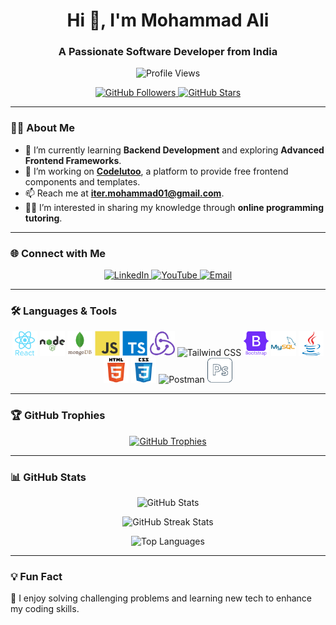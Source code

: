 <h1 align="center">Hi 👋, I'm Mohammad Ali</h1>
<h3 align="center">A Passionate Software Developer from India</h3>

<p align="center">
  <img src="https://komarev.com/ghpvc/?username=mohammadaliiter&label=Profile%20Views&color=0e75b6&style=flat" alt="Profile Views" />
</p>

<p align="center">
  <a href="https://github.com/mohammadaliiter?tab=followers">
    <img src="https://img.shields.io/github/followers/mohammadaliiter?label=Followers&style=social" alt="GitHub Followers" />
  </a>
  <a href="https://github.com/mohammadaliiter">
    <img src="https://img.shields.io/github/stars/mohammadaliiter?label=Stars&style=social" alt="GitHub Stars" />
  </a>
</p>

---

### 👨‍💻 About Me
- 🌱 I’m currently learning **Backend Development** and exploring **Advanced Frontend Frameworks**.
- 🚀 I’m working on **[Codelutoo](https://codelutoo.com)**, a platform to provide free frontend components and templates.
- 📫 Reach me at **iter.mohammad01@gmail.com**.
- 🧑‍🏫 I’m interested in sharing my knowledge through **online programming tutoring**.

---

### 🌐 Connect with Me
<p align="center">
  <a href="https://linkedin.com/in/m-ali09" target="_blank">
    <img src="https://img.shields.io/badge/LinkedIn-%230077B5.svg?style=for-the-badge&logo=linkedin&logoColor=white" alt="LinkedIn"/>
  </a>
  <a href="https://www.youtube.com/c/webxlearner" target="_blank">
    <img src="https://img.shields.io/badge/YouTube-%23FF0000.svg?style=for-the-badge&logo=youtube&logoColor=white" alt="YouTube"/>
  </a>
  <a href="mailto:iter.mohammad01@gmail.com" target="_blank">
    <img src="https://img.shields.io/badge/Email-%23D14836.svg?style=for-the-badge&logo=gmail&logoColor=white" alt="Email"/>
  </a>
</p>

---

### 🛠️ Languages & Tools
<p align="center">
  <img src="https://raw.githubusercontent.com/devicons/devicon/master/icons/react/react-original-wordmark.svg" alt="React" width="40" height="40"/> 
  <img src="https://raw.githubusercontent.com/devicons/devicon/master/icons/nodejs/nodejs-original-wordmark.svg" alt="Node.js" width="40" height="40"/> 
  <img src="https://raw.githubusercontent.com/devicons/devicon/master/icons/mongodb/mongodb-original-wordmark.svg" alt="MongoDB" width="40" height="40"/> 
  <img src="https://raw.githubusercontent.com/devicons/devicon/master/icons/javascript/javascript-original.svg" alt="JavaScript" width="40" height="40"/>
  <img src="https://raw.githubusercontent.com/devicons/devicon/master/icons/typescript/typescript-original.svg" alt="TypeScript" width="40" height="40"/>
  <img src="https://raw.githubusercontent.com/devicons/devicon/master/icons/redux/redux-original.svg" alt="Redux" width="40" height="40"/>
  <img src="https://www.vectorlogo.zone/logos/tailwindcss/tailwindcss-icon.svg" alt="Tailwind CSS" width="40" height="40"/>
  <img src="https://raw.githubusercontent.com/devicons/devicon/master/icons/bootstrap/bootstrap-plain-wordmark.svg" alt="Bootstrap" width="40" height="40"/>
  <img src="https://raw.githubusercontent.com/devicons/devicon/master/icons/mysql/mysql-original-wordmark.svg" alt="MySQL" width="40" height="40"/>
  <img src="https://raw.githubusercontent.com/devicons/devicon/master/icons/java/java-original.svg" alt="Java" width="40" height="40"/>
  <img src="https://raw.githubusercontent.com/devicons/devicon/master/icons/html5/html5-original-wordmark.svg" alt="HTML5" width="40" height="40"/>
  <img src="https://raw.githubusercontent.com/devicons/devicon/master/icons/css3/css3-original-wordmark.svg" alt="CSS3" width="40" height="40"/>
  <img src="https://www.vectorlogo.zone/logos/getpostman/getpostman-icon.svg" alt="Postman" width="40" height="40"/>
  <img src="https://raw.githubusercontent.com/devicons/devicon/master/icons/photoshop/photoshop-line.svg" alt="Photoshop" width="40" height="40"/>
</p>

---

### 🏆 GitHub Trophies
<p align="center">
  <a href="https://github.com/ryo-ma/github-profile-trophy">
    <img src="https://github-profile-trophy.vercel.app/?username=mohammadaliiter&theme=onedark&row=1&column=7" alt="GitHub Trophies"/>
  </a>
</p>

---

### 📊 GitHub Stats
<p align="center">
  <img src="https://github-readme-stats.vercel.app/api?username=mohammadaliiter&show_icons=true&theme=radical" alt="GitHub Stats" />
</p>
<p align="center">
  <img src="https://github-readme-streak-stats.herokuapp.com/?user=mohammadaliiter&theme=radical" alt="GitHub Streak Stats" />
</p>
<p align="center">
  <img src="https://github-readme-stats.vercel.app/api/top-langs/?username=mohammadaliiter&layout=compact&theme=radical" alt="Top Languages" />
</p>

---

### 💡 Fun Fact
🌟 I enjoy solving challenging problems and learning new tech to enhance my coding skills.
